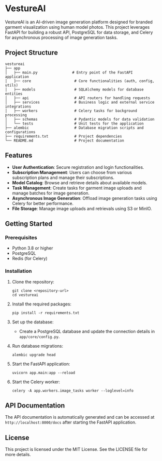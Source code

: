 # VestureAI

VestureAI is an AI-driven image generation platform designed for branded garment visualization using human model photos. This project leverages FastAPI for building a robust API, PostgreSQL for data storage, and Celery for asynchronous processing of image generation tasks.

## Project Structure

```
vestureai
├── app
│   ├── main.py                # Entry point of the FastAPI application
│   ├── core                    # Core functionalities (auth, config, utils)
│   ├── models                  # SQLAlchemy models for database entities
│   ├── api                     # API routers for handling requests
│   ├── services                # Business logic and external service integrations
│   ├── workers                 # Celery tasks for background processing
│   ├── schemas                 # Pydantic models for data validation
│   └── tests                   # Unit tests for the application
├── alembic                     # Database migration scripts and configurations
├── requirements.txt            # Project dependencies
└── README.md                   # Project documentation
```

## Features

- **User Authentication**: Secure registration and login functionalities.
- **Subscription Management**: Users can choose from various subscription plans and manage their subscriptions.
- **Model Catalog**: Browse and retrieve details about available models.
- **Task Management**: Create tasks for garment image uploads and manage batches for image generation.
- **Asynchronous Image Generation**: Offload image generation tasks using Celery for better performance.
- **File Storage**: Manage image uploads and retrievals using S3 or MinIO.

## Getting Started

### Prerequisites

- Python 3.8 or higher
- PostgreSQL
- Redis (for Celery)

### Installation

1. Clone the repository:
   ```
   git clone <repository-url>
   cd vestureai
   ```

2. Install the required packages:
   ```
   pip install -r requirements.txt
   ```

3. Set up the database:
   - Create a PostgreSQL database and update the connection details in `app/core/config.py`.

4. Run database migrations:
   ```
   alembic upgrade head
   ```

5. Start the FastAPI application:
   ```
   uvicorn app.main:app --reload
   ```

6. Start the Celery worker:
   ```
   celery -A app.workers.image_tasks worker --loglevel=info
   ```

## API Documentation

The API documentation is automatically generated and can be accessed at `http://localhost:8000/docs` after starting the FastAPI application.

## License

This project is licensed under the MIT License. See the LICENSE file for more details.